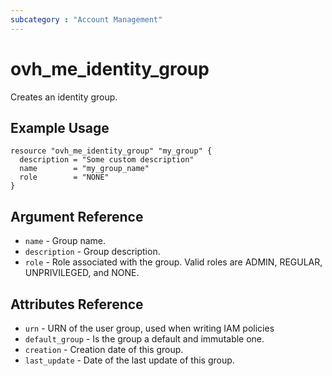 ```yaml
---
subcategory : "Account Management"
---
```


# ovh_me_identity_group

Creates an identity group.

## Example Usage

```hcl
resource "ovh_me_identity_group" "my_group" {
  description = "Some custom description"
  name        = "my_group_name"
  role        = "NONE"
}
```

## Argument Reference

* `name` - Group name.
* `description` - Group description.
* `role` - Role associated with the group. Valid roles are ADMIN, REGULAR, UNPRIVILEGED, and NONE.

## Attributes Reference

* `urn` - URN of the user group, used when writing IAM policies
* `default_group` - Is the group a default and immutable one.
* `creation` - Creation date of this group.
* `last_update` - Date of the last update of this group.
